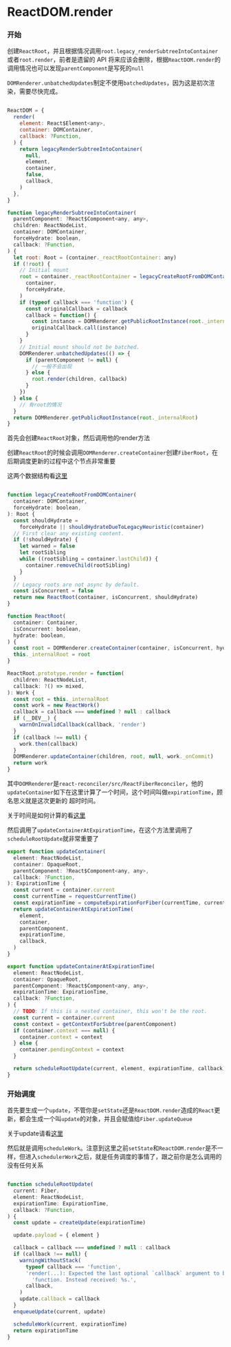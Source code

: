 # ReactDOM.render

### 开始

创建```ReactRoot```，并且根据情况调用```root.legacy_renderSubtreeIntoContainer```或者```root.render```，前者是遗留的 API 将来应该会删除，根据```ReactDOM.render```的调用情况也可以发现```parentComponent```是写死的```null```

```DOMRenderer.unbatchedUpdates```制定不使用```batchedUpdates```，因为这是初次渲染，需要尽快完成。

```js

ReactDOM = {
  render(
    element: React$Element<any>,
    container: DOMContainer,
    callback: ?Function,
  ) {
    return legacyRenderSubtreeIntoContainer(
      null,
      element,
      container,
      false,
      callback,
    )
  },
}

function legacyRenderSubtreeIntoContainer(
  parentComponent: ?React$Component<any, any>,
  children: ReactNodeList,
  container: DOMContainer,
  forceHydrate: boolean,
  callback: ?Function,
) {
  let root: Root = (container._reactRootContainer: any)
  if (!root) {
    // Initial mount
    root = container._reactRootContainer = legacyCreateRootFromDOMContainer(
      container,
      forceHydrate,
    )
    if (typeof callback === 'function') {
      const originalCallback = callback
      callback = function() {
        const instance = DOMRenderer.getPublicRootInstance(root._internalRoot)
        originalCallback.call(instance)
      }
    }
    // Initial mount should not be batched.
    DOMRenderer.unbatchedUpdates(() => {
      if (parentComponent != null) {
        // 一般不会出现
      } else {
        root.render(children, callback)
      }
    })
  } else {
    // 有root的情况
  }
  return DOMRenderer.getPublicRootInstance(root._internalRoot)
}

```

首先会创建```ReactRoot```对象，然后调用他的render方法

创建```ReactRoot```的时候会调用```DOMRenderer.createContainer```创建```FiberRoot```，在后期调度更新的过程中这个节点非常重要

这两个数据结构看[这里](../base/react-structure.md)

```js

function legacyCreateRootFromDOMContainer(
  container: DOMContainer,
  forceHydrate: boolean,
): Root {
  const shouldHydrate =
    forceHydrate || shouldHydrateDueToLegacyHeuristic(container)
  // First clear any existing content.
  if (!shouldHydrate) {
    let warned = false
    let rootSibling
    while ((rootSibling = container.lastChild)) {
      container.removeChild(rootSibling)
    }
  }
  // Legacy roots are not async by default.
  const isConcurrent = false
  return new ReactRoot(container, isConcurrent, shouldHydrate)
}

function ReactRoot(
  container: Container,
  isConcurrent: boolean,
  hydrate: boolean,
) {
  const root = DOMRenderer.createContainer(container, isConcurrent, hydrate)
  this._internalRoot = root
}

ReactRoot.prototype.render = function(
  children: ReactNodeList,
  callback: ?() => mixed,
): Work {
  const root = this._internalRoot
  const work = new ReactWork()
  callback = callback === undefined ? null : callback
  if (__DEV__) {
    warnOnInvalidCallback(callback, 'render')
  }
  if (callback !== null) {
    work.then(callback)
  }
  DOMRenderer.updateContainer(children, root, null, work._onCommit)
  return work
}

```

其中```DOMRenderer```是```react-reconciler/src/ReactFiberReconciler```，他的```updateContainer```如下在这里计算了一个时间，这个时间叫做```expirationTime```，顾名思义就是这次更新的 超时时间。

关于时间是如何计算的看[这里](./expiration-time.md)

然后调用了```updateContainerAtExpirationTime```，在这个方法里调用了```scheduleRootUpdate```就非常重要了


```js
export function updateContainer(
  element: ReactNodeList,
  container: OpaqueRoot,
  parentComponent: ?React$Component<any, any>,
  callback: ?Function,
): ExpirationTime {
  const current = container.current
  const currentTime = requestCurrentTime()
  const expirationTime = computeExpirationForFiber(currentTime, current)
  return updateContainerAtExpirationTime(
    element,
    container,
    parentComponent,
    expirationTime,
    callback,
  )
}

export function updateContainerAtExpirationTime(
  element: ReactNodeList,
  container: OpaqueRoot,
  parentComponent: ?React$Component<any, any>,
  expirationTime: ExpirationTime,
  callback: ?Function,
) {
  // TODO: If this is a nested container, this won't be the root.
  const current = container.current
  const context = getContextForSubtree(parentComponent)
  if (container.context === null) {
    container.context = context
  } else {
    container.pendingContext = context
  }

  return scheduleRootUpdate(current, element, expirationTime, callback)
}
```

### 开始调度

首先要生成一个```update```，不管你是```setState```还是```ReactDOM.render```造成的```React```更新，都会生成一个叫```update```的对象，并且会赋值给```Fiber.updateQueue```

关于update请看[这里](../base/react-structure.md)

然后就是调用```scheduleWork```。注意到这里之前```setState```和```ReactDOM.render```是不一样，但进入```schedulerWork```之后，就是任务调度的事情了，跟之前你是怎么调用的没有任何关系

```js

function scheduleRootUpdate(
  current: Fiber,
  element: ReactNodeList,
  expirationTime: ExpirationTime,
  callback: ?Function,
) {
  const update = createUpdate(expirationTime)

  update.payload = { element }

  callback = callback === undefined ? null : callback
  if (callback !== null) {
    warningWithoutStack(
      typeof callback === 'function',
      'render(...): Expected the last optional `callback` argument to be a ' +
        'function. Instead received: %s.',
      callback,
    )
    update.callback = callback
  }
  enqueueUpdate(current, update)

  scheduleWork(current, expirationTime)
  return expirationTime
}

```